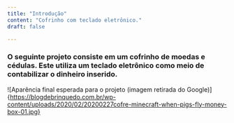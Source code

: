 ```yaml
---
title: "Introdução"
content: "Cofrinho com teclado eletrônico."
draft: false

---
```


### O seguinte projeto consiste em um cofrinho de moedas e cédulas. Este utiliza um teclado eletrônico como meio de contabilizar o dinheiro inserido.

![Aparência final esperada para o projeto (imagem retirada do Google)]{https://blogdebrinquedo.com.br/wp-content/uploads/2020/02/20200227cofre-minecraft-when-pigs-fly-money-box-01.jpg}